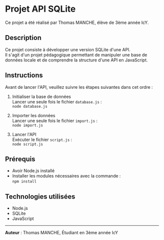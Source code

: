 # Projet API SQLite

Ce projet a été réalisé par Thomas MANCHE, élève de 3ème année IcY.

## Description

Ce projet consiste à développer une version SQLite d'une API.  
Il s'agit d'un projet pédagogique permettant de manipuler une base de données locale et de comprendre la structure d'une API en JavaScript.

## Instructions

Avant de lancer l'API, veuillez suivre les étapes suivantes dans cet ordre :

1. Initialiser la base de données  
   Lancer une seule fois le fichier `database.js` :  
   `node database.js`

2. Importer les données  
   Lancer une seule fois le fichier `import.js` :  
   `node import.js`

3. Lancer l'API  
   Exécuter le fichier `script.js` :  
   `node script.js`

## Prérequis

- Avoir Node.js installé
- Installer les modules nécessaires avec la commande :  
  `npm install`

## Technologies utilisées

- Node.js
- SQLite
- JavaScript

---

**Auteur** : Thomas MANCHE, Étudiant en 3ème année IcY
